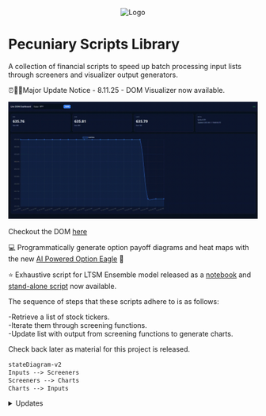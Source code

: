 <p align="center">  
<img src="https://github.com/Photon1c/PecuniaryScriptsLibrary/blob/main/inputs/logo.png?raw=true" alt="Logo"/>
</p>  
    
# Pecuniary Scripts Library

A collection of financial scripts to speed up batch processing input lists through screeners and visualizer output generators.  

⏰🧭🏁Major Update Notice - 8.11.25 - DOM Visualizer now available.

![DOM](inputs/media/Live_DOM.gif)  

Checkout the DOM [here](https://github.com/Photon1c/PecuniaryScriptsLibrary/tree/main/scripts/dashboards)

💻 Programmatically generate option payoff diagrams and heat maps with the new [AI Powered Option Eagle](scripts/ai_powered_option_eagle.py) 🦅 

⭐ Exhaustive script for LTSM Ensemble model released as a [notebook](scripts/refined_report_builders/lstm-ml-stock-predictions.ipynb) and [stand-alone script](scripts/refined_report_builders/LSTM-prediction-ensemble-chart-forecaster.py) now available.  

The sequence of steps that these scripts adhere to is as follows:

-Retrieve a list of stock tickers.  
-Iterate them through screening functions.  
-Update list with output from screening functions to generate charts.  

Check back later as material for this project is released.


```mermaid
stateDiagram-v2
Inputs --> Screeners
Screeners --> Charts
Charts --> Inputs
```
<details>
<summary>Updates</summary>  

# Update 3.22.2025  

New [AI Powered Option Eagle](scripts/ai_powered_option_eagle.py) 🦅 is useful to visualize multi-leg strategies and identify points of interests for stocks.  

# Update 3.18.25

Comprehensive HTML [Report Maker](scripts/refined_report_builders/fin-report-nasdaq.ipynb) for stock data using Nasdaq historical data. Sample outout can be viewed [here](https://cheddarbutler.com/work/financialreports/stockreports/spy_03182025_report/). Kaggle is recommended to handle datasets like this one.

# Update 3.12.25

A powerful [Long short-term memory (LSTM) script](scripts/refined_report_builders/LSTM-prediction-ensemble-chart-forecaster.py) that calculates an ensemble of statistical measures in order to generate a chart with predictive ranges is now available. It is still being debugged, but it's powerful enough to warrant being backed up and shared for posterity ☄️ Enjoy! The script is also in a [notebook](scripts/refined_report_builders/lstm-ml-stock-predictions.ipynb) that may be run with Kaggle, Google Collab, Jupyter Notebook, etc. The runtime suggested is a GPU for faster runtimes.   

# Update 3.3.2025 - 💹

A new tool, the [Metric Visualizer](/scripts/Financial-Metric-Visualizer.ipynb) is now available.  It computes the Sharpe Ratio, Annualized Return, and Volatility to then geneate a chart.

# Update 2.24.2025 - ✏️🗒📊

The [Tangency Portfolio Advanced Report Generator](/scripts/TangencyPortfolio-Advanced-Analysis.py) is now available.  

# Update 2.22.25 -💹👀📓

The [Option AI Payoff Diagram Generator](/inputs/OptionPayoff-AI-Creator.ipynb) is now available. Also, check out the [Stock Candle Wick Analyzers](https://github.com/Photon1c/StockCandleWickAnalyzers) repository for examples of the workflow mentioned on the 2.20.25 update.

# Update 2.20.2025 - 🧠🌠⏲️

The current project workflow is under development, check back for updates:

![AI Stock Vision Flow](/inputs/aistockvision.png)
  
# Update 2.19.2025 - 💻👁️📊

The [Trading View - Chart Extractor](scripts/TradingView-ChartExtractor.ipynb) is a useful image saving script to collect stock charts that LLMs can use for vision analysis.  


# Advanced Screening Added 2.9.2025 ⚗️🔎  

A hypothetical portfolio that contains a given list of tickers may be sorted in the following manner so as to decide which positions to close and which to keep. This is for educational purposes only and is not financial advice, the concepts here are meant to build upon existing ones and branch on to new ones. The [following script](https://github.com/Photon1c/PecuniaryScriptsLibrary/blob/main/scripts/advanced_screener_portfolio_manager.py) uses the logic in the flow diagram below: 

```mermaid
flowchart TD
    A[Start] --> B{Evaluate Stock Performance}
    B -- Gain > 10% --> C{Consider for Gainers}
    B -- Loss > 5% --> D{Consider for Losers}
    
    C -- Short-Term Strategy --> G("Gainers_close: Sell and take profits")
    C -- Long-Term Strategy --> H("Gainers_keep: Hold for potential growth")
    
    D -- Loss Potential Recoverable --> I("Losers_keep: Hold and wait for improvement")
    D -- Loss Unlikely to Recover --> J("Losers_close: Sell and cut losses")
    
    B -- No Significant Change --> K["Monitor and Re-evaluate Later"]
```
</details>

